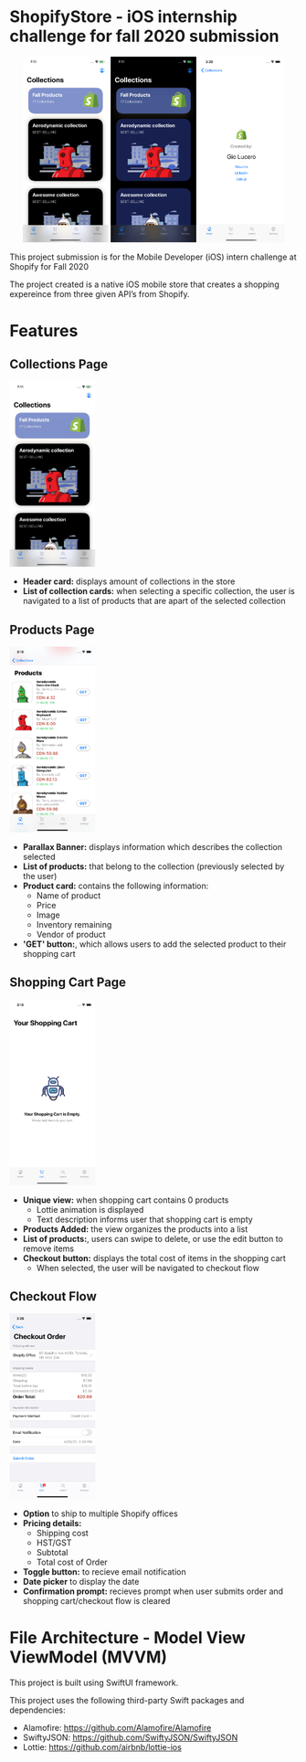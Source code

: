 # ShopifyStore - iOS internship challenge for fall 2020 submission

<p float="left" align="center">
<img src="./Documentation/home-screen.png" width="150"/>
<img src="./Documentation/darkmode-screen.png" width="150"/>
<img src="./Documentation/profile-screen.png" width="150"/>
</p>

This project submission is for the Mobile Developer (iOS) intern challenge at Shopify for Fall 2020

The project created is a native iOS mobile store that creates a shopping expereince from three given API’s from Shopify. 

# Features

## Collections Page

<img src="./Documentation/home-screen.png" width="150"/>

* <b>Header card:</b> displays amount of collections in the store
* <b>List of collection cards:</b> when selecting a specific collection, the user is navigated to a list of products that are apart of the selected collection


## Products Page
<img src="./Documentation/products-screen.png" width="150"/>

* <b>Parallax Banner:</b> displays information which describes the collection selected
* <b>List of products:</b> that belong to the collection (previously selected by the user)
* <b>Product card:</b> contains the following information: 
    * Name of product
    * Price
    * Image
    * Inventory remaining
    * Vendor of product
* <b>'GET' button:</b>, which allows users to add the selected product to their shopping cart
    
## Shopping Cart Page
<img src="./Documentation/shoppingcart-screen.png" width="150"/>

* <b>Unique view:</b> when shopping cart contains 0 products
    * Lottie animation is displayed
    * Text description informs user that shopping cart is empty
* <b>Products Added:</b> the view organizes the products into a list
* <b>List of products:</b>, users can swipe to delete, or use the edit button to remove items
* <b>Checkout button:</b> displays the total cost of items in the shopping cart
    * When selected, the user will be navigated to checkout flow
    
## Checkout Flow
<img src="./Documentation/checkout-screen.png" width="150"/>

* <b>Option</b> to ship to multiple Shopify offices
* <b>Pricing details:</b>
    * Shipping cost
    * HST/GST
    * Subtotal
    * Total cost of Order
* <b>Toggle button:</b> to recieve email notification
* <b>Date picker</b> to display the date
* <b>Confirmation prompt:</b> recieves prompt when user submits order and shopping cart/checkout flow is cleared

# File Architecture - Model View ViewModel (MVVM)
This project is built using SwiftUI framework. 
 
This project uses the following third-party Swift packages and dependencies: 
* Alamofire: https://github.com/Alamofire/Alamofire
* SwiftyJSON: https://github.com/SwiftyJSON/SwiftyJSON
* Lottie: https://github.com/airbnb/lottie-ios




